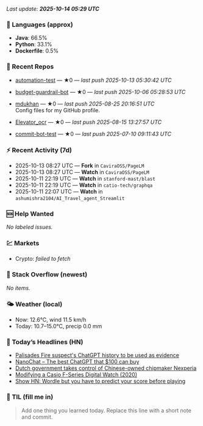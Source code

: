 

<!-- DAILY-SECTION:START -->
_Last update: **2025-10-14 05:29 UTC**_


### 🧪 Languages (approx)
- **Java**: 66.5%
- **Python**: 33.1%
- **Dockerfile**: 0.5%

### 🔧 Recent Repos
- [automation-test](https://github.com/mdukhan/automation-test) — ★0 — _last push 2025-10-13 05:30:42 UTC_  
  
- [budget-guardrail-bot](https://github.com/mdukhan/budget-guardrail-bot) — ★0 — _last push 2025-10-06 05:28:53 UTC_  
  
- [mdukhan](https://github.com/mdukhan/mdukhan) — ★0 — _last push 2025-08-25 20:16:51 UTC_  
  Config files for my GitHub profile.
- [Elevator_ocr](https://github.com/mdukhan/Elevator_ocr) — ★0 — _last push 2025-08-15 13:27:57 UTC_  
  
- [commit-bot-test](https://github.com/mdukhan/commit-bot-test) — ★0 — _last push 2025-07-10 09:11:43 UTC_  
  

### ⚡ Recent Activity (7d)
- 2025-10-13 08:27 UTC — **Fork** in `CaviraOSS/PageLM`
- 2025-10-13 08:27 UTC — **Watch** in `CaviraOSS/PageLM`
- 2025-10-11 22:19 UTC — **Watch** in `stanford-mast/blast`
- 2025-10-11 22:19 UTC — **Watch** in `catio-tech/graphqa`
- 2025-10-11 22:07 UTC — **Watch** in `ashumishra2104/AI_Travel_agent_Streamlit`

### 🆘 Help Wanted
_No labeled issues._

### 💹 Markets
- Crypto: _failed to fetch_

### 🧩 Stack Overflow (newest)
_No items._

### 🌤️ Weather (local)
- Now: 12.6°C, wind 11.5 km/h
- Today: 10.7–15.0°C, precip 0.0 mm

### 📰 Today’s Headlines (HN)
- [Palisades Fire suspect&#x27;s ChatGPT history to be used as evidence](https://satcom.sysnet.ucsd.edu/docs/dontlookup_ccs25_fullpaper.pdf)
- [NanoChat – The best ChatGPT that $100 can buy](https://www.rollingstone.com/culture/culture-news/chatgpt-palisades-fire-suspect-1235443216/)
- [Dutch government takes control of Chinese-owned chipmaker Nexperia](https://github.com/karpathy/nanochat)
- [Modifying a Casio F-Series Digital Watch (2020)](https://www.cnbc.com/2025/10/13/dutch-government-takes-control-of-chinese-owned-chipmaker-nexperia.html)
- [Show HN: Wordle but you have to predict your score before playing](https://shellzine.net/casio-f-series-mods/)

### 🧠 TIL (fill me in)
> Add one thing you learned today. Replace this line with a short note and commit.

<!-- DAILY-SECTION:END -->
